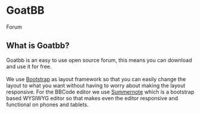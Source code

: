 # GoatBB
Forum
        <h2>What is Goatbb?</h2>
        Goatbb is an easy to use open source forum, this means you can download and use it for free.<br><br>
        We use <a href="http://getbootstrap.com" target="_blank">Bootstrap</a> as layout framework so that you can easily change the layout
        to what you want without having to worry about making the layout responsive. For the BBCode editor we use <a href="http://summernote.org" target="_blank">Summernote</a>
        which is a bootstrap based WYSIWYG editor so that makes even the editor responsive and functional on phones and tablets.
